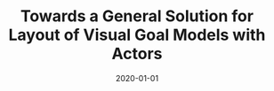 ---
title: "Towards a General Solution for Layout of Visual Goal Models with Actors"
collection: publications
permalink: /publication/2020-Towards-a-General-Solution-for-Layout-of-Visual-Goal-Models-with-Actors
date: 2020-01-01
venue: 'Proceedings of the IEEE 28th International Requirements Engineering Conference RE'
citation: ' Y. Wang*,  Alicia Grubb, &quot;Towards a General Solution for Layout of Visual Goal Models with Actors.&quot; Proceedings of the IEEE 28th International Requirements Engineering Conference RE, 2020.'
---